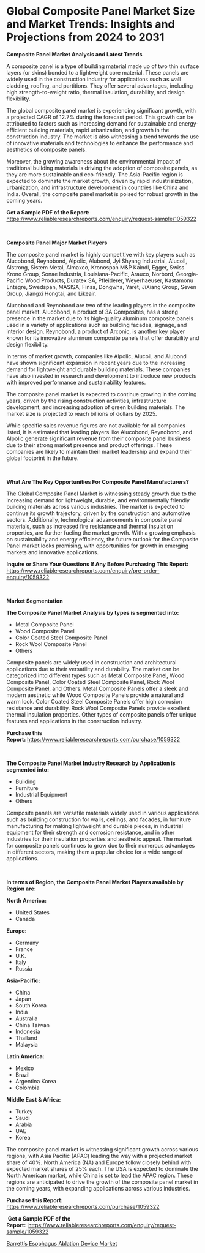 <p><h1>Global Composite Panel Market Size and Market Trends: Insights and Projections from 2024 to 2031</h1></p><p><strong>Composite Panel Market Analysis and Latest Trends</strong></p>
<p><p>A composite panel is a type of building material made up of two thin surface layers (or skins) bonded to a lightweight core material. These panels are widely used in the construction industry for applications such as wall cladding, roofing, and partitions. They offer several advantages, including high strength-to-weight ratio, thermal insulation, durability, and design flexibility.</p><p>The global composite panel market is experiencing significant growth, with a projected CAGR of 12.7% during the forecast period. This growth can be attributed to factors such as increasing demand for sustainable and energy-efficient building materials, rapid urbanization, and growth in the construction industry. The market is also witnessing a trend towards the use of innovative materials and technologies to enhance the performance and aesthetics of composite panels.</p><p>Moreover, the growing awareness about the environmental impact of traditional building materials is driving the adoption of composite panels, as they are more sustainable and eco-friendly. The Asia-Pacific region is expected to dominate the market growth, driven by rapid industrialization, urbanization, and infrastructure development in countries like China and India. Overall, the composite panel market is poised for robust growth in the coming years.</p></p>
<p><strong>Get a Sample PDF of the Report:&nbsp;</strong> <a href="https://www.reliableresearchreports.com/enquiry/request-sample/1059322">https://www.reliableresearchreports.com/enquiry/request-sample/1059322</a></p>
<p>&nbsp;</p>
<p><strong>Composite Panel Major Market Players</strong></p>
<p><p>The composite panel market is highly competitive with key players such as Alucobond, Reynobond, Alpolic, Alubond, Jyi Shyang Industrial, Alucoil, Alstrong, Sistem Metal, Almaxco, Kronospan M&P Kaindl, Egger, Swiss Krono Group, Sonae Industria, Louisiana-Pacific, Arauco, Norbord, Georgia-Pacific Wood Products, Duratex SA, Pfleiderer, Weyerhaeuser, Kastamonu Entegre, Swedspan, MASISA, Finsa, Dongwha, Yaret, JiXiang Group, Seven Group, Jiangxi Hongtai, and Likeair.</p><p>Alucobond and Reynobond are two of the leading players in the composite panel market. Alucobond, a product of 3A Composites, has a strong presence in the market due to its high-quality aluminum composite panels used in a variety of applications such as building facades, signage, and interior design. Reynobond, a product of Arconic, is another key player known for its innovative aluminum composite panels that offer durability and design flexibility.</p><p>In terms of market growth, companies like Alpolic, Alucoil, and Alubond have shown significant expansion in recent years due to the increasing demand for lightweight and durable building materials. These companies have also invested in research and development to introduce new products with improved performance and sustainability features.</p><p>The composite panel market is expected to continue growing in the coming years, driven by the rising construction activities, infrastructure development, and increasing adoption of green building materials. The market size is projected to reach billions of dollars by 2025.</p><p>While specific sales revenue figures are not available for all companies listed, it is estimated that leading players like Alucobond, Reynobond, and Alpolic generate significant revenue from their composite panel business due to their strong market presence and product offerings. These companies are likely to maintain their market leadership and expand their global footprint in the future.</p></p>
<p>&nbsp;</p>
<p><strong>What Are The Key Opportunities For Composite Panel Manufacturers?</strong></p>
<p><p>The Global Composite Panel Market is witnessing steady growth due to the increasing demand for lightweight, durable, and environmentally friendly building materials across various industries. The market is expected to continue its growth trajectory, driven by the construction and automotive sectors. Additionally, technological advancements in composite panel materials, such as increased fire resistance and thermal insulation properties, are further fueling the market growth. With a growing emphasis on sustainability and energy efficiency, the future outlook for the Composite Panel market looks promising, with opportunities for growth in emerging markets and innovative applications.</p></p>
<p><strong>Inquire or Share Your Questions If Any Before Purchasing This Report:</strong> <a href="https://www.reliableresearchreports.com/enquiry/pre-order-enquiry/1059322">https://www.reliableresearchreports.com/enquiry/pre-order-enquiry/1059322</a></p>
<p>&nbsp;</p>
<p><strong>Market Segmentation</strong></p>
<p><strong>The Composite Panel Market Analysis by types is segmented into:</strong></p>
<p><ul><li>Metal Composite Panel</li><li>Wood Composite Panel</li><li>Color Coated Steel Composite Panel</li><li>Rock Wool Composite Panel</li><li>Others</li></ul></p>
<p><p>Composite panels are widely used in construction and architectural applications due to their versatility and durability. The market can be categorized into different types such as Metal Composite Panel, Wood Composite Panel, Color Coated Steel Composite Panel, Rock Wool Composite Panel, and Others. Metal Composite Panels offer a sleek and modern aesthetic while Wood Composite Panels provide a natural and warm look. Color Coated Steel Composite Panels offer high corrosion resistance and durability. Rock Wool Composite Panels provide excellent thermal insulation properties. Other types of composite panels offer unique features and applications in the construction industry.</p></p>
<p><strong>Purchase this Report:&nbsp;</strong><a href="https://www.reliableresearchreports.com/purchase/1059322">https://www.reliableresearchreports.com/purchase/1059322</a></p>
<p>&nbsp;</p>
<p><strong>The Composite Panel Market Industry Research by Application is segmented into:</strong></p>
<p><ul><li>Building</li><li>Furniture</li><li>Industrial Equipment</li><li>Others</li></ul></p>
<p><p>Composite panels are versatile materials widely used in various applications such as building construction for walls, ceilings, and facades, in furniture manufacturing for making lightweight and durable pieces, in industrial equipment for their strength and corrosion resistance, and in other industries for their insulation properties and aesthetic appeal. The market for composite panels continues to grow due to their numerous advantages in different sectors, making them a popular choice for a wide range of applications.</p></p>
<p>&nbsp;</p>
<p><strong>In terms of Region, the Composite Panel Market Players available by Region are:</strong></p>
<p>
    <p> <strong> North America: </strong>
        <ul>
            <li>United States</li>
            <li>Canada</li>
        </ul>
        </p> 
    <p> <strong> Europe: </strong>
        <ul>
            <li>Germany</li>
            <li>France</li>
            <li>U.K.</li>
            <li>Italy</li>
            <li>Russia</li>
        </ul>
        </p> 
    <p> <strong> Asia-Pacific: </strong>
        <ul>
            <li>China</li>
            <li>Japan</li>
            <li>South Korea</li>
            <li>India</li>
            <li>Australia</li>
            <li>China Taiwan</li>
            <li>Indonesia</li>
            <li>Thailand</li>
            <li>Malaysia</li>
        </ul>
        </p> 
    <p> <strong> Latin America: </strong>
        <ul>
            <li>Mexico</li>
            <li>Brazil</li>
            <li>Argentina Korea</li>
            <li>Colombia</li>
        </ul>
        </p> 
    <p> <strong> Middle East & Africa: </strong>
        <ul>
            <li>Turkey</li>
            <li>Saudi</li>
            <li>Arabia</li>
            <li>UAE</li>
            <li>Korea</li>
        </ul>
    </p>
    </p>
<p><p>The composite panel market is witnessing significant growth across various regions, with Asia Pacific (APAC) leading the way with a projected market share of 40%. North America (NA) and Europe follow closely behind with expected market shares of 25% each. The USA is expected to dominate the North American market, while China is set to lead the APAC region. These regions are anticipated to drive the growth of the composite panel market in the coming years, with expanding applications across various industries.</p></p>
<p><strong>Purchase this Report: </strong><a href="https://www.reliableresearchreports.com/purchase/1059322">https://www.reliableresearchreports.com/purchase/1059322</a></p>
<p>&nbsp;<strong>Get a Sample PDF of the Report:&nbsp;&nbsp;</strong><a href="https://www.reliableresearchreports.com/enquiry/request-sample/1059322">https://www.reliableresearchreports.com/enquiry/request-sample/1059322</a></p>
<p><strong></strong></p>
<p><p><a href="https://eight-handstand-8fb.notion.site/Barrett-s-Esophagus-Ablation-Device-Market-with-the-goal-of-estimating-the-market-size-and-future-gr-3fbd8b9d15a04fb4b2597db191532ad4">Barrett’s Esophagus Ablation Device Market</a></p></p>
